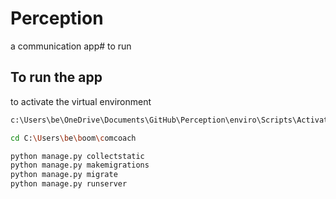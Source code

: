 # Perception

 a communication app# to run

## To run the app

to activate the virtual environment

```bash
c:\Users\be\OneDrive\Documents\GitHub\Perception\enviro\Scripts\Activate.ps1
```

```bash
cd C:\Users\be\boom\comcoach

```

```bash
python manage.py collectstatic
python manage.py makemigrations
python manage.py migrate   
python manage.py runserver                           
   
```